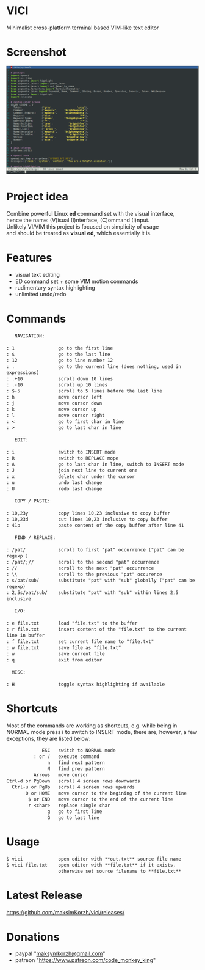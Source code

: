 # VICI
Minimalist cross-platform terminal based VIM-like text editor

# Screenshot
![IMAGE ALT TEXT HERE](https://raw.githubusercontent.com/maksimKorzh/vici/main/assets/vici.png)

# Project idea
Combine powerful Linux **ed** command set with the visual interface,<br>
hence the name: (V)isual (I)nterface, (C)ommand (I)nput.<br>
Unlikely VI/VIM this project is focused on simplicity of usage<br>
and should be treated as **visual ed**, which essentially it is.

# Features
 - visual text editing
 - ED command set + some VIM motion commands
 - rudimentary syntax highlighting
 - unlimited undo/redo

# Commands

       NAVIGATION:

    : 1                go to the first line
    : $                go to the last line
    : 12               go to line number 12
    : .                go to the current line (does nothing, used in expressions)
    : .+10             scroll down 10 lines
    : .-10             scroll up 10 lines
    : $-5              scroll to 5 lines before the last line
    : h                move cursor left
    : j                move cursor down
    : k                move cursor up
    : l                move cursor right
    : <                go to first char in line
    : >                go to last char in line

       EDIT:

    : i                switch to INSERT mode
    : R                switch to REPLACE mope
    : A                go to last char in line, switch to INSERT mode
    : J                join next line to current one
    : x                delete char under the cursor
    : u                undo last change
    : U                redo last change

       COPY / PASTE:

    : 10,23y           copy lines 10,23 inclusive to copy buffer
    : 10,23d           cut lines 10,23 inclusive to copy buffer
    : 41p              paste content of the copy buffer after line 41

       FIND / REPLACE:

    : /pat/            scroll to first "pat" occurrence ("pat" can be regexp )
    : /pat/;//         scroll to the second "pat" occurrence
    : //               scroll to the next "pat" occurrence
    : \\               scroll to the previous "pat" occurence
    : s/pat/sub/       substitute "pat" with "sub" globally ("pat" can be regexp)
    : 2,5s/pat/sub/    substitute "pat" with "sub" within lines 2,5 inclusive

       I/O:

    : e file.txt       load "file.txt" to the buffer
    : r file.txt       insert content of the "file.txt" to the current line in buffer
    : f file.txt       set current file name to "file.txt"
    : w file.txt       save file as "file.txt"
    : w                save current file
    : q                exit from editor

      MISC:

    : H                toggle syntax highlighting if available

# Shortcuts
Most of the commands are working as shortcuts, e.g. while
being in NORMAL mode press **i** to switch to INSERT mode,
there are, however, a few exceptions, they are listed below:

                 ESC   switch to NORMAL mode
              : or /   execute command
                   n   find next pattern
                   N   find prev pattern
              Arrows   move cursor
    Ctrl-d or PgDown   scroll 4 screen rows downwards
      Ctrl-u or PgUp   scroll 4 screen rows upwards
           0 or HOME   move cursor to the begining of the current line
            $ or END   move cursor to the end of the current line
            r <char>   replace single char
                   g   go to first line
                   G   go to last line

# Usage
    $ vici             open editor with **out.txt** source file name
    $ vici file.txt    open editor with **file.txt** if it exists,
                       otherwise set source filename to **file.txt**

# Latest Release
https://github.com/maksimKorzh/vici/releases/

# Donations
 - paypal "maksymkorzh@gmail.com"
 - patreon "https://www.patreon.com/code_monkey_king"
